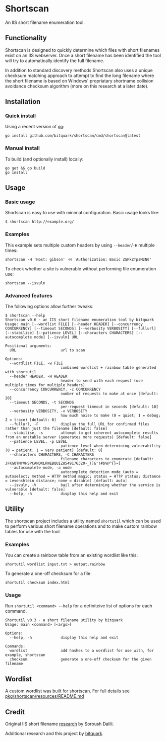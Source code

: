 # Shortscan

An IIS short filename enumeration tool.

## Functionality

Shortscan is designed to quickly determine which files with short filenames exist on an IIS webserver. Once a short filename has been identified the tool will try to automatically identify the full filename.

In addition to standard discovery methods Shortscan also uses a unique checksum matching approach to attempt to find the long filename where the short filename is based on Windows' propriatary shortname collision avoidance checksum algorithm (more on this research at a later date).

## Installation

### Quick install

Using a recent version of [go](https://golang.org/):

```
go install github.com/bitquark/shortscan/cmd/shortscan@latest
```

### Manual install

To build (and optionally install) locally:

```
go get && go build
go install
```

## Usage

### Basic usage

Shortscan is easy to use with minimal configuration. Basic usage looks like:

```
$ shortscan http://example.org/
```

### Examples

This example sets multiple custom headers by using `--header`/`-H` multiple times:
```
shortscan -H 'Host: gibson' -H 'Authorization: Basic ZGFkZTpsMzN0'
```

To check whether a site is vulnerable without performing file enumeration use:
```
shortscan --isvuln
```

### Advanced features

The following options allow further tweaks:

```
$ shortscan --help
Shortscan v0.6 · an IIS short filename enumeration tool by bitquark
Usage: main [--wordlist FILE] [--header HEADER] [--concurrency CONCURRENCY] [--timeout SECONDS] [--verbosity VERBOSITY] [--fullurl] [--stabilise] [--patience LEVEL] [--characters CHARACTERS] [--autocomplete mode] [--isvuln] URL

Positional arguments:
  URL                    url to scan

Options:
  --wordlist FILE, -w FILE
                         combined wordlist + rainbow table generated with shortutil
  --header HEADER, -H HEADER
                         header to send with each request (use multiple times for multiple headers)
  --concurrency CONCURRENCY, -c CONCURRENCY
                         number of requests to make at once [default: 20]
  --timeout SECONDS, -t SECONDS
                         per-request timeout in seconds [default: 10]
  --verbosity VERBOSITY, -v VERBOSITY
                         how much noise to make (0 = quiet; 1 = debug; 2 = trace) [default: 0]
  --fullurl, -F          display the full URL for confirmed files rather than just the filename [default: false]
  --stabilise, -s        attempt to get coherent autocomplete results from an unstable server (generates more requests) [default: false]
  --patience LEVEL, -p LEVEL
                         patience level when determining vulnerability (0 = patient; 1 = very patient) [default: 0]
  --characters CHARACTERS, -C CHARACTERS
                         filename characters to enumerate [default: JFKGOTMYVHSPCANDXLRWEBQUIZ8549176320-_()&'!#$%@^{}~]
  --autocomplete mode, -a mode
                         autocomplete detection mode (auto = autoselect; method = HTTP method magic; status = HTTP status; distance = Levenshtein distance; none = disable) [default: auto]
  --isvuln, -V           bail after determining whether the service is vulnerable [default: false]
  --help, -h             display this help and exit
```

## Utility

The shortscan project includes a utility named `shortutil` which can be used to perform various short filename operations and to make custom rainbow tables for use with the tool.

### Examples

You can create a rainbow table from an existing wordlist like this:

```
shortutil wordlist input.txt > output.rainbow
```

To generate a one-off checksum for a file:

```
shortutil checksum index.html
```

### Usage

Run `shortutil <command> --help` for a definiteive list of options for each command.

```
Shortutil v0.3 · a short filename utility by bitquark
Usage: main <command> [<args>]

Options:
  --help, -h             display this help and exit

Commands:
  wordlist               add hashes to a wordlist for use with, for example, shortscan
  checksum               generate a one-off checksum for the given filename
```

## Wordlist

A custom wordlist was built for shortscan. For full details see [pkg/shortscan/resources/README.md](pkg/shortscan/resources/README.md)

## Credit

Original IIS short filename [research](https://soroush.secproject.com/downloadable/microsoft_iis_tilde_character_vulnerability_feature.pdf) by Soroush Dalili.

Additional research and this project by [bitquark](https://github.com/bitquark).
